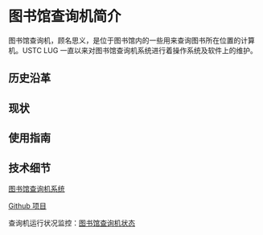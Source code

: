 ---
---

# 图书馆查询机简介

图书馆查询机，顾名思义，是位于图书馆内的一些用来查询图书所在位置的计算机。USTC LUG 一直以来对图书馆查询机系统进行着操作系统及软件上的维护。 

## 历史沿革

## 现状

## 使用指南

## 技术细节

[图书馆查询机系统](../../serveradm/lib "serveradm:lib")

[Github 项目](https://github.com/ustclug/liimstrap "https://github.com/ustclug/liimstrap")

查询机运行状况监控：[图书馆查询机状态](http://pxe.ustc.edu.cn:3000/ "http://pxe.ustc.edu.cn:3000")

